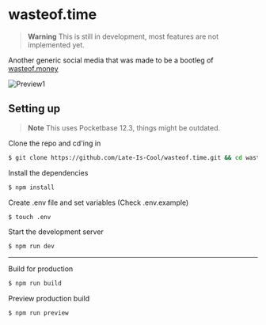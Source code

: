 # wasteof.time

> **Warning**
> This is still in development, most features are not implemented yet.

Another generic social media that was made to be a bootleg of [wasteof.money](https://wasteof.money/)

![Preview1](https://user-images.githubusercontent.com/78447219/220648772-280d8d57-606b-4e9b-b741-7dc576467ca7.png)

## Setting up

> **Note**
> This uses Pocketbase 12.3, things might be outdated.

Clone the repo and cd'ing in

```bash
$ git clone https://github.com/Late-Is-Cool/wasteof.time.git && cd wasteof.time
```

Install the dependencies

```bash
$ npm install
```

Create .env file and set variables (Check .env.example)

```bash
$ touch .env
```

Start the development server

```bash
$ npm run dev
```

---

Build for production

```bash
$ npm run build
```

Preview production build

```bash
$ npm run preview
```
